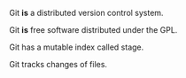 Git **is** a distributed version control system.

Git **is** free software distributed under the GPL.

Git has a mutable index called stage.

Git tracks changes of files.